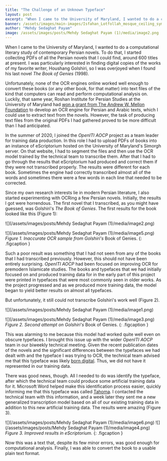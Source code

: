 ```yaml
---
title: "The Challenge of an Unknown Typeface"
layout: post
excerpt: "When I came to the University of Maryland, I wanted to do a computational literary study of contemporary Persian novels. To do that, I started collecting PDFs of all the Persian novels that I could find, around 600 titles at present. I was particularly interested in finding digital copies of the works of my favorite writer, Houshang..."
banner: /assets/images/main-images/Isfahan_Lotfollah_mosque_ceiling_symmetric_narrow_border.png
author: "Mehdy Sedaghat Payam"
image: /assets/images/posts/Mehdy Sedaghat Payam (1)/media/image2.png
---
```


When I came to the University of Maryland, I wanted to do a computational literary study of contemporary Persian novels. To do that, I started collecting PDFs of all the Persian novels that I could find, around 600 titles at present. I was particularly interested in finding digital copies of the works of my favorite writer, Houshang Golshiri, so I was overjoyed when I found his last novel *The Book of Genies* (1998).



Unfortunately, none of the OCR engines online worked well enough to convert these books (or any other book, for that matter) into text files of the kind that computers can read and perform computational analysis on. Luckily, that same year, Roshan Institute for Persian Studies at the University of Maryland had [won a grant from The Andrew W. Mellon Foundation](https://medium.com/@openiti/openiti-aocp-9802865a6586) to develop an OCR engine for Persian and Arabic texts, which I could use to extract text from the novels. However, the task of producing text files from the original PDFs I had gathered proved to be more difficult than I had anticipated.



In the summer of 2020, I joined the *OpenITI AOCP* project as a team leader for training data production. In this role I had to upload PDFs of books into an instance of eScriptorium hosted on the University of Maryland's Simorgh server. On that website, I had to segment the files and then use the OCR model trained by the technical team to transcribe them. After that I had to go through the results that eScriptorium had produced and correct them if they were not transcribed properly. The results were different for each book. Sometimes the engine had correctly transcribed almost all of the words and sometimes there were a few words in each line that needed to be corrected.



Since my own research interests lie in modern Persian literature, I also started experimenting with OCRing a few Persian novels. Initially, the results I got were horrendous. The first novel that I transcribed, as you might have guessed, was Golshiri's *The Book of Genies*. The first results for the book looked like this (Figure 1):



![](/assets/images/posts/Mehdy Sedaghat Payam (1)/media/image2.png)

![](/assets/images/posts/Mehdy Sedaghat Payam (1)/media/image5.png)
*Figure 1. Inaccurate OCR sample from Golshiri's* Book of Genies.
{: .figcaption }



Such a poor result was something that I had not seen from any of the books that I had transcribed previously. However, this should not have been entirely surprising. *OpenITI AOCP* had been focused on improving OCR for premodern Islamicate studies. The books and typefaces that we had initially focused on and produced training data for in the early part of this project were printed in typefaces that were most commonly seen in older works. As the project progressed and as we produced more training data, the model began to yield better results on almost all typefaces.



But unfortunately, it still could not transcribe Golshiri's work well (Figure 2).



![](/assets/images/posts/Mehdy Sedaghat Payam (1)/media/image1.png)

![](/assets/images/posts/Mehdy Sedaghat Payam (1)/media/image3.png)
*Figure 2. Second attempt on Golshiri's* Book of Genies.
{: .figcaption }



This was alarming to me because this model had worked quite well even on obscure typefaces. I brought this issue up with the wider *OpenITI AOCP* team in our biweekly technical meeting. Given the recent publication dates of the novels and the significant differences between the typefaces we had dealt with and the typeface I was trying to OCR, the technical team advised me that this typeface was likely [born digital](https://primarysources.yale.edu/what-does-born-digital-mean). Thus, we did not have it represented in our training data.



There was good news, though. All I needed to do was identify the typeface, after which the technical team could produce some artificial training data for it. Microsoft Word helped make this identification process easier, quickly informing me that this typeface was called [Tahoma](https://docs.microsoft.com/en-us/typography/font-list/tahoma). I contacted the technical team with this information, and a week later they sent me a new generalized transcription model based on all of our existing training data in addition to this new artificial training data. The results were amazing (Figure 3).



![](/assets/images/posts/Mehdy Sedaghat Payam (1)/media/image6.png)
![](/assets/images/posts/Mehdy Sedaghat Payam (1)/media/image4.png)
*Figure 3. Improved results in eScriptorium.*
{: .figcaption }



Now this was a text that, despite its few minor errors, was good enough for computational analysis. Finally, I was able to convert the book to a usable plain text format.

